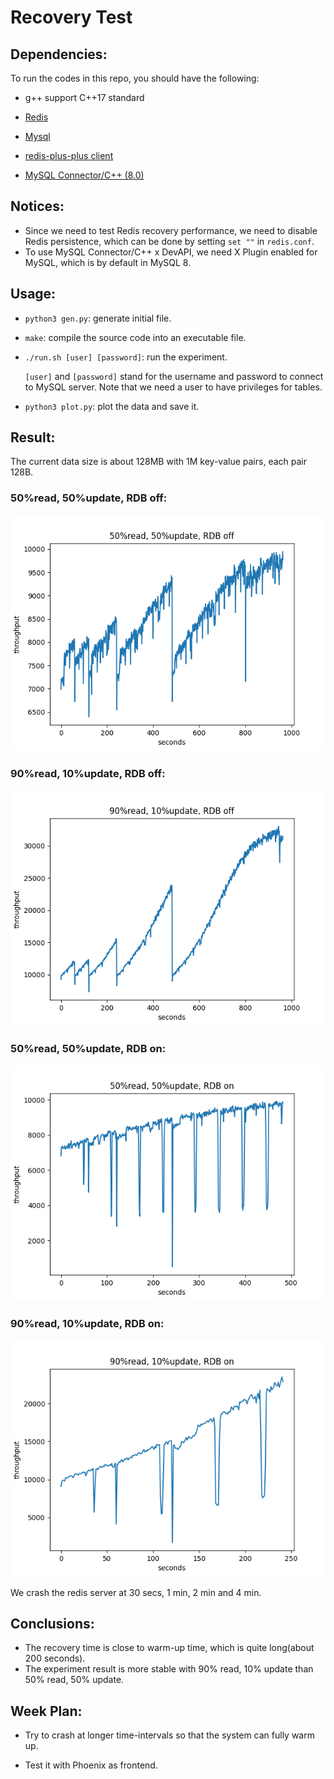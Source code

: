# Recovery Test

## Dependencies:

To run the codes in this repo, you should have the following:

+ g++ support C++17 standard
+ [Redis](https://redis.io)
+ [Mysql](https://www.geeksforgeeks.org/how-to-install-mysql-on-linux/)
+ [redis-plus-plus client](https://linuxhint.com/connect-redis-with-cpp/)

+ [MySQL Connector/C++ (8.0)](https://dev.mysql.com/doc/connector-cpp/8.0/en/connector-cpp-installation-binary.html)

## Notices:

+ Since we need to test Redis recovery performance, we need to disable Redis persistence, which can be done by setting `set ""` in `redis.conf`.
+ To use MySQL Connector/C++ x DevAPI, we need X Plugin enabled for MySQL, which is by default in MySQL 8.

## Usage:

+ `python3 gen.py`: generate initial file.

+ `make`: compile the source code into an executable file.

+ `./run.sh [user] [password]`: run the experiment. 

    `[user]` and `[password]` stand for the username and password to connect to MySQL server. Note that we need a user to have privileges for tables.

+ `python3 plot.py`: plot the data and save it.

## Result:

The current data size is about 128MB with 1M key-value pairs, each pair 128B.

### 50%read, 50%update, RDB off:
![50%read_50%update_noRDB](https://github.com/xuanz20/recovery-test/blob/main/result/50%25read_50%25update_noRDB.png?raw=true)

### 90%read, 10%update, RDB off:
![90%read_10%update_noRDB](https://github.com/xuanz20/recovery-test/blob/main/result/90%25read_10%25update_noRDB.png?raw=true)

### 50%read, 50%update, RDB on:
![50%read_50%update_RDB](https://github.com/xuanz20/recovery-test/blob/main/result/50%25read_50%25update_RDB.png?raw=true)

### 90%read, 10%update, RDB on:
![90%read_10%update_RDB](https://github.com/xuanz20/recovery-test/blob/main/result/90%25read_10%25update_RDB.png?raw=true)

We crash the redis server at 30 secs, 1 min, 2 min and 4 min.

## Conclusions:

+ The recovery time is close to warm-up time, which is quite long(about 200 seconds).
+ The experiment result is more stable with 90% read, 10% update than 50% read, 50% update.

## Week Plan:

+ Try to crash at longer time-intervals so that the system can fully warm up.

+ Test it with Phoenix as frontend.
